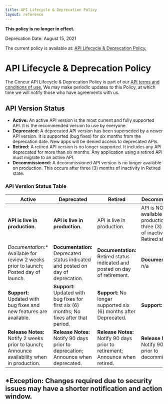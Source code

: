 ```yaml
---
title: API Lifecycle & Deprecation Policy
layout: reference
---
```


<div class="alert alert-danger">
  <p><strong>This policy is no longer in effect.</strong></p>
   <p>Deprecation Date: August 15, 2021</p>
    <p>The current policy is available at: <a href="/tools-support/deprecation-policy.html">API Lifecycle & Deprecation Policy.</a></p>
</div>

# API Lifecycle & Deprecation Policy

The Concur API Lifecycle & Deprecation Policy is part of our [API terms and conditions of use.](/Terms-of-Use.html) We may make periodic updates to this Policy, at which time we will notify those who have agreements with us.

## API Version Status  

* **Active:** An active API version is the most current and fully supported API. It is the recommended version to use by everyone.
* **Deprecated:** A deprecated API version has been superseded by a newer API version. It is supported (bug fixes) for six months from the deprecation date. New apps will be denied access to deprecated APIs.
* **Retired:** A retired API version is no longer supported. It includes any API deprecated for more than six months. Any application using a retired API must migrate to an active API.
* **Decommissioned:** A decommissioned API version is no longer available on production. This occurs after three (3) months of inactivity in Retired state.

### API Version Status Table

Active | Deprecated | Retired | Decommissioned
-----|------|-------- | ------
**API is live in production.** | **API is live in production.** | API is live in production. | API is NOT available in production after three (3) months of inactivity in Retired status.
**Documentation*:** Available for review 2 weeks prior to launch; Posted day of launch. | **Documentation:** Deprecated status indicated and posted on day of deprecation. | **Documentation:** Retired status indicated and posted on day of retirement. | **Documentation:** n/a
**Support:** Updated with bug fixes and new features are available. | **Support:** Updated with bug fixes for first six (6) months; No fixes after that period. | **Support:** No longer supported six (6) months after Deprecated. | **Support:** None.
**Release Notes:** Notify 2 weeks prior to launch; Announce availability when in production. | **Release Notes:** Notify 90 days prior to deprecation; Announce when deprecated. | **Release Notes:** Notify 90 days prior to retirement; Announce when retired. | **Release Notes:** Notify 90 days prior to decommissioning.

## *Exception: Changes required due to security issues may have a shorter notification and action window.  
